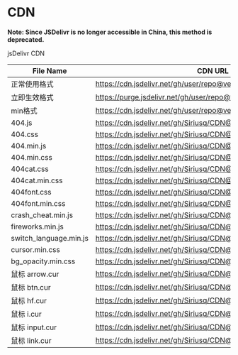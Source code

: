 # CDN

**Note: Since JSDelivr is no longer accessible in China, this method is deprecated.**

jsDelivr CDN

|File Name | CDN URL|
| --- | --- |
|正常使用格式 | https://cdn.jsdelivr.net/gh/user/repo@version/file|
|立即生效格式 | https://purge.jsdelivr.net/gh/user/repo@version/file|
|min格式 | https://cdn.jsdelivr.net/gh/user/repo@version/file.min|
|404.js | https://cdn.jsdelivr.net/gh/Siriusq/CDN@1.0/404.js|
|404.css | https://cdn.jsdelivr.net/gh/Siriusq/CDN@1.0/404.css|
|404.min.js | https://cdn.jsdelivr.net/gh/Siriusq/CDN@1.0/404.min.js|
|404.min.css | https://cdn.jsdelivr.net/gh/Siriusq/CDN@1.0/404.min.css|
|404cat.css | https://cdn.jsdelivr.net/gh/Siriusq/CDN@3.1/404cat.css|
|404cat.min.css | https://cdn.jsdelivr.net/gh/Siriusq/CDN@3.1/404cat.min.css|
|404font.css | https://cdn.jsdelivr.net/gh/Siriusq/CDN@2.0/404font.css|
|404font.min.css | https://cdn.jsdelivr.net/gh/Siriusq/CDN@3.0/404font.min.css|
|crash_cheat.min.js | https://cdn.jsdelivr.net/gh/Siriusq/CDN@latest/crash_cheat.min.js|
|fireworks.min.js | https://cdn.jsdelivr.net/gh/Siriusq/CDN@latest/fireworks.min.js|
|switch_language.min.js | https://cdn.jsdelivr.net/gh/Siriusq/CDN@latest/switch_language.min.js|
|cursor.min.css | https://cdn.jsdelivr.net/gh/Siriusq/CDN@latest/cursor.min.css|
|bg_opacity.min.css | https://cdn.jsdelivr.net/gh/Siriusq/CDN@latest/bg_opacity.min.css|
|鼠标 arrow.cur | https://cdn.jsdelivr.net/gh/Siriusq/CDN@latest/cursor/arrow.cur|
|鼠标 btn.cur | https://cdn.jsdelivr.net/gh/Siriusq/CDN@latest/cursor/btn.cur|
|鼠标 hf.cur | https://cdn.jsdelivr.net/gh/Siriusq/CDN@latest/cursor/hf.cur|
|鼠标 i.cur | https://cdn.jsdelivr.net/gh/Siriusq/CDN@latest/cursor/i.cur|
|鼠标 input.cur | https://cdn.jsdelivr.net/gh/Siriusq/CDN@latest/cursor/input.cur|
|鼠标 link.cur | https://cdn.jsdelivr.net/gh/Siriusq/CDN@latest/cursor/link.cur|
